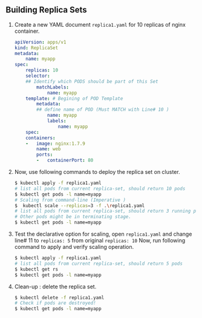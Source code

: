 ## Building Replica Sets

1.  Create a new YAML document `replica1.yaml` for 10 replicas of nginx container. 
    
    ```yaml
    apiVersion: apps/v1
    kind: ReplicaSet
    metadata:
        name: myapp
    spec:
        replicas: 10
        selector:
        ## Identify which PODS should be part of this Set
            matchLabels:
                name: myapp
        template: # Begining of POD Template
            metadata:
            ## define name of POD (Must MATCH with Line# 10 )
                name: myapp
                labels:
                    name: myapp
        spec:
        containers:
        -   image: nginx:1.7.9
            name: web
            ports:
            -   containerPort: 80
    ```

2.  Now, use following commands to deploy the replica set on cluster.

    ```bash
    $ kubectl apply -f replica1.yaml
    # list all pods from current replica-set, should return 10 pods
    $ kubectl get pods -l name=myapp
    # Scaling from command-line (Imperative )
    $  kubectl scale --replicas=3 -f .\replica1.yaml  
    # list all pods from current replica-set, should return 3 running pods
    # Other pods might be in terminating stage.
    $ kubectl get pods -l name=myapp
    ```

3.  Test the declarative option for scaling, open `replica1.yaml` and change line# 11 to `replicas: 5` from original `replicas: 10`
    Now, run following command to apply and verify scaling operation.

    ```bash
    $ kubectl apply -f replica1.yaml
    # list all pods from current replica-set, should return 5 pods
    $ kubectl get rs
    $ kubectl get pods -l name=myapp
    ```

4.  Clean-up : delete the replica set.

    ```bash
    $ kubectl delete -f replica1.yaml
    # Check if pods are destroyed!
    $ kubectl get pods -l name=myapp
    ```

